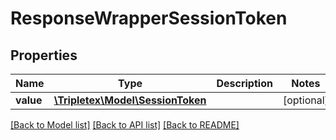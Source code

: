# ResponseWrapperSessionToken

## Properties
Name | Type | Description | Notes
------------ | ------------- | ------------- | -------------
**value** | [**\Tripletex\Model\SessionToken**](SessionToken.md) |  | [optional] 

[[Back to Model list]](../../README.md#documentation-for-models) [[Back to API list]](../../README.md#documentation-for-api-endpoints) [[Back to README]](../../README.md)

